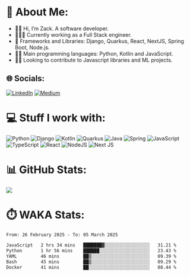 # 💫 About Me:
- 👋🏽 Hi, I’m Zack. A software developer.<br>
- 👨🏽‍💻 Currently working as a Full Stack engineer.<br>
- 📜 Frameworks and Libraries: Django, Quarkus, React, NextJS, Spring Boot, Node.js.<br>
- 💪🏽 Main programming languages: Python, Kotlin and JavaScript.<br>
- 🤝🏽 Looking to contribute to Javascript libraries and ML projects.


## 🌐 Socials:
[![LinkedIn](https://img.shields.io/badge/LinkedIn-%230077B5.svg?logo=linkedin&logoColor=white)](https://linkedin.com/in/zackgakuo) [![Medium](https://img.shields.io/badge/Medium-12100E?logo=medium&logoColor=white)](https://medium.com/@zackgakuo) 

# 💻 Stuff I work with:
![Python](https://img.shields.io/badge/python-3670A0?style=for-the-badge&logo=python&logoColor=ffdd54) ![Django](https://img.shields.io/badge/django-%23092E20.svg?style=for-the-badge&logo=django&logoColor=white) ![Kotlin](https://img.shields.io/badge/kotlin-%237F52FF.svg?style=for-the-badge&logo=kotlin&logoColor=white) ![Quarkus](https://img.shields.io/badge/quarkus-%234794EB.svg?style=for-the-badge&logo=quarkus&logoColor=white) ![Java](https://img.shields.io/badge/java-%23ED8B00.svg?style=for-the-badge&logo=openjdk&logoColor=white) ![Spring](https://img.shields.io/badge/spring-%236DB33F.svg?style=for-the-badge&logo=spring&logoColor=white) ![JavaScript](https://img.shields.io/badge/javascript-%23323330.svg?style=for-the-badge&logo=javascript&logoColor=%23F7DF1E) ![TypeScript](https://img.shields.io/badge/typescript-%23007ACC.svg?style=for-the-badge&logo=typescript&logoColor=white) ![React](https://img.shields.io/badge/react-%2320232a.svg?style=for-the-badge&logo=react&logoColor=%2361DAFB) ![NodeJS](https://img.shields.io/badge/node.js-6DA55F?style=for-the-badge&logo=node.js&logoColor=white) ![Next JS](https://img.shields.io/badge/Next-black?style=for-the-badge&logo=next.js&logoColor=white)

# 📊 GitHub Stats:
![](https://github-readme-streak-stats.herokuapp.com/?user=mugumo&theme=dark&hide_border=false)<br/>

# ⏱️ WAKA Stats:
<!--START_SECTION:waka-->

```txt
From: 26 February 2025 - To: 05 March 2025

JavaScript   2 hrs 34 mins   ███████▓░░░░░░░░░░░░░░░░░   31.21 %
Python       1 hr 56 mins    ██████░░░░░░░░░░░░░░░░░░░   23.43 %
YAML         46 mins         ██▒░░░░░░░░░░░░░░░░░░░░░░   09.39 %
Bash         45 mins         ██▒░░░░░░░░░░░░░░░░░░░░░░   09.29 %
Docker       41 mins         ██░░░░░░░░░░░░░░░░░░░░░░░   08.44 %
```

<!--END_SECTION:waka-->

<!-- Proudly created with GPRM ( https://gprm.itsvg.in ) -->
